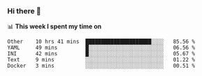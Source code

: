 ### Hi there 👋

<!--
This section is powered by waka-readme.
https://github.com/athul/waka-readme
-->
📊 **This week I spent my time on**
<!--START_SECTION:waka-->
```text
Other    10 hrs 41 mins  █████████████████████░░░░   85.56 % 
YAML     49 mins         █░░░░░░░░░░░░░░░░░░░░░░░░   06.56 % 
INI      42 mins         █░░░░░░░░░░░░░░░░░░░░░░░░   05.67 % 
Text     9 mins          ░░░░░░░░░░░░░░░░░░░░░░░░░   01.22 % 
Docker   3 mins          ░░░░░░░░░░░░░░░░░░░░░░░░░   00.51 %
```
<!--END_SECTION:waka-->

<!--
**nb5p/nb5p** is a ✨ _special_ ✨ repository because its `README.md` (this file) appears on your GitHub profile.

Here are some ideas to get you started:

- 🔭 I’m currently working on ...
- 🌱 I’m currently learning ...
- 👯 I’m looking to collaborate on ...
- 🤔 I’m looking for help with ...
- 💬 Ask me about ...
- 📫 How to reach me: ...
- 😄 Pronouns: ...
- ⚡ Fun fact: ...
-->
